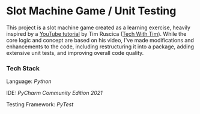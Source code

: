 # Slot Machine Game / Unit Testing

This project is a slot machine game created as a learning exercise, heavily inspired by a [YouTube tutorial](https://www.youtube.com/watch?v=th4OBktqK1I) by Tim Ruscica ([Tech With Tim](https://www.youtube.com/c/TechWithTim)). While the core logic and concept are based on his video, I've made modifications and enhancements to the code, including restructuring it into a package, adding extensive unit tests, and improving overall code quality.

### Tech Stack

Language: *Python*

IDE: *PyCharm Community Edition 2021*

Testing Framework: *PyTest*


	

